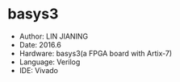 # basys3

* Author: LIN JIANING
* Date: 2016.6
* Hardware: basys3(a FPGA board with Artix-7)
* Language: Verilog
* IDE: Vivado
